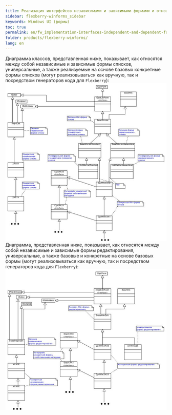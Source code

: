 ```yaml
---
title: Реализация интерфейсов независимыми и зависимыми формами и отношения между ними
sidebar: flexberry-winforms_sidebar
keywords: Windows UI (формы)
toc: true
permalink: en/fw_implementation-interfaces-independent-and-dependent-forms-and-relationship-between-them.html
folder: products/flexberry-winforms/
lang: en
---
```


Диаграмма классов, представленная ниже, показывает, как относятся между собой независимые и зависимые формы списков, универсальные, а также реализуемые на основе базовых конкретные формы списков (могут реализовываться как вручную, так и посредством генераторов кода для `Flexberry`):
![](/images/pages/products/flexberry-winforms/forms/primer11.jpg)
Диаграмма, представленная ниже, показывает, как относятся между собой независимые и зависимые формы редактирования, универсальные, а также базовые и конкретные на основе базовых формы (могут реализовываться как вручную, так и посредством генераторов кода для `Flexberry`):
![](/images/pages/products/flexberry-winforms/forms/primer12.jpg)
